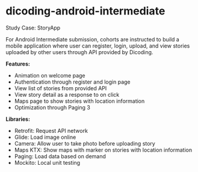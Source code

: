 # dicoding-android-intermediate
Study Case: StoryApp

For Android Intermediate submission, cohorts are instructed to build a mobile application where user can register, login, upload, and view stories uploaded by other users through API provided by Dicoding.

<b>Features:</b>
<ul>
  <li>Animation on welcome page</li>
  <li>Authentication through register and login page</li>
  <li>View list of stories from provided API</li>
  <li>View story detail as a response to on click</li>
  <li>Maps page to show stories with location information</li>
  <li>Optimization through Paging 3</li>
</ul>

<b>Libraries:</b>
<ul>
  <li>Retrofit: Request API network</li>
  <li>Glide: Load image online</li>
  <li>Camera: Allow user to take photo before uploading story</li>
  <li>Maps KTX: Show maps with marker on stories with location information</li>
  <li>Paging: Load data based on demand</li>
  <li>Mockito: Local unit testing</li>
</ul>

